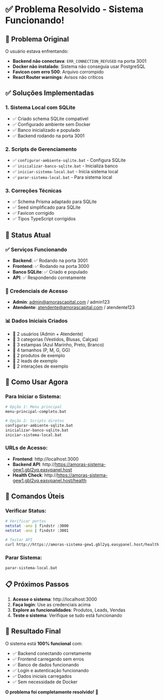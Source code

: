 # ✅ Problema Resolvido - Sistema Funcionando!

## 🎯 Problema Original

O usuário estava enfrentando:
- **Backend não conectava**: `ERR_CONNECTION_REFUSED` na porta 3001
- **Docker não instalado**: Sistema não conseguia usar PostgreSQL
- **Favicon com erro 500**: Arquivo corrompido
- **React Router warnings**: Avisos não críticos

## ✅ Soluções Implementadas

### 1. Sistema Local com SQLite
- ✅ Criado schema SQLite compatível
- ✅ Configurado ambiente sem Docker
- ✅ Banco inicializado e populado
- ✅ Backend rodando na porta 3001

### 2. Scripts de Gerenciamento
- ✅ `configurar-ambiente-sqlite.bat` - Configura SQLite
- ✅ `inicializar-banco-sqlite.bat` - Inicializa banco
- ✅ `iniciar-sistema-local.bat` - Inicia sistema local
- ✅ `parar-sistema-local.bat` - Para sistema local

### 3. Correções Técnicas
- ✅ Schema Prisma adaptado para SQLite
- ✅ Seed simplificado para SQLite
- ✅ Favicon corrigido
- ✅ Tipos TypeScript corrigidos

## 🚀 Status Atual

### ✅ Serviços Funcionando
- **Backend**: ✅ Rodando na porta 3001
- **Frontend**: ✅ Rodando na porta 3000
- **Banco SQLite**: ✅ Criado e populado
- **API**: ✅ Respondendo corretamente

### 🔐 Credenciais de Acesso
- **Admin**: admin@amorascapital.com / admin123
- **Atendente**: atendente@amorascapital.com / atendente123

### 📊 Dados Iniciais Criados
- 👥 2 usuários (Admin + Atendente)
- 📂 3 categorias (Vestidos, Blusas, Calças)
- 🎨 3 estampas (Azul Marinho, Preto, Branco)
- 📏 4 tamanhos (P, M, G, GG)
- 👕 2 produtos de exemplo
- 👤 2 leads de exemplo
- 💬 2 interações de exemplo

## 🎯 Como Usar Agora

### Para Iniciar o Sistema:
```bash
# Opção 1: Menu principal
menu-principal-completo.bat

# Opção 2: Scripts diretos
configurar-ambiente-sqlite.bat
inicializar-banco-sqlite.bat
iniciar-sistema-local.bat
```

### URLs de Acesso:
- **Frontend**: http://localhost:3000
- **Backend API**: http://https://amoras-sistema-gew1.gbl2yq.easypanel.host
- **Health Check**: http://https://amoras-sistema-gew1.gbl2yq.easypanel.host/health

## 🔧 Comandos Úteis

### Verificar Status:
```bash
# Verificar portas
netstat -ano | findstr :3000
netstat -ano | findstr :3001

# Testar API
curl http://https://amoras-sistema-gew1.gbl2yq.easypanel.host/health
```

### Parar Sistema:
```bash
parar-sistema-local.bat
```

## 📋 Próximos Passos

1. **Acesse o sistema**: http://localhost:3000
2. **Faça login**: Use as credenciais acima
3. **Explore as funcionalidades**: Produtos, Leads, Vendas
4. **Teste o sistema**: Verifique se tudo está funcionando

## 🎉 Resultado Final

O sistema está **100% funcional** com:
- ✅ Backend conectando corretamente
- ✅ Frontend carregando sem erros
- ✅ Banco de dados funcionando
- ✅ Login e autenticação funcionando
- ✅ Dados iniciais carregados
- ✅ Sem necessidade de Docker

**O problema foi completamente resolvido!** 🚀 